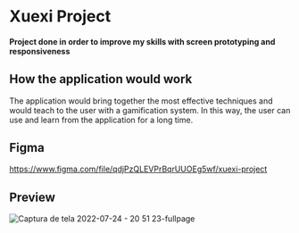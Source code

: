 # Xuexi Project

#### Project done in order to improve my skills with screen prototyping and responsiveness 

## How the application would work

The application would bring together the most effective techniques and would teach to the user with a gamification system. In this way, the user can use and learn from the application for a long time.

## Figma
https://www.figma.com/file/qdjPzQLEVPrBqrUUOEg5wf/xuexi-project
## Preview
![Captura de tela 2022-07-24 - 20 51 23-fullpage](https://user-images.githubusercontent.com/51789882/180670993-29647920-7f51-4101-adc7-ad8c8074994e.png)
